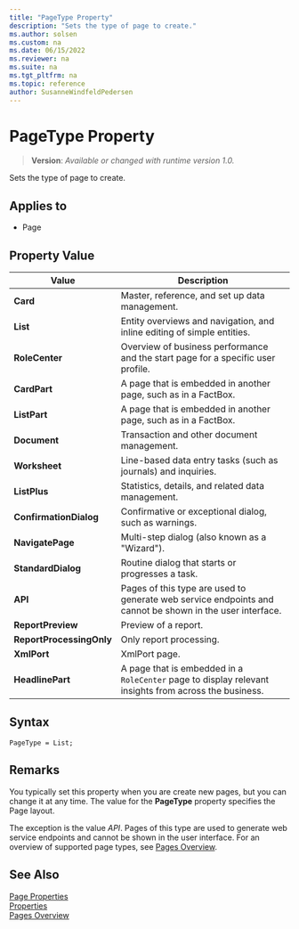 ```yaml
---
title: "PageType Property"
description: "Sets the type of page to create."
ms.author: solsen
ms.custom: na
ms.date: 06/15/2022
ms.reviewer: na
ms.suite: na
ms.tgt_pltfrm: na
ms.topic: reference
author: SusanneWindfeldPedersen
---
```

[//]: # (START>DO_NOT_EDIT)
[//]: # (IMPORTANT:Do not edit any of the content between here and the END>DO_NOT_EDIT.)
[//]: # (Any modifications should be made in the .xml files in the ModernDev repo.)
# PageType Property
> **Version**: _Available or changed with runtime version 1.0._

Sets the type of page to create.

## Applies to
-   Page

## Property Value

|Value|Description|
|-----------|---------------------------------------|
|**Card**|Master, reference, and set up data management.|
|**List**|Entity overviews and navigation, and inline editing of simple entities.|
|**RoleCenter**|Overview of business performance and the start page for a specific user profile.|
|**CardPart**|A page that is embedded in another page, such as in a FactBox.|
|**ListPart**|A page that is embedded in another page, such as in a FactBox.|
|**Document**|Transaction and other document management.|
|**Worksheet**|Line-based data entry tasks (such as journals) and inquiries.|
|**ListPlus**|Statistics, details, and related data management.|
|**ConfirmationDialog**|Confirmative or exceptional dialog, such as warnings.|
|**NavigatePage**|Multi-step dialog (also known as a "Wizard").|
|**StandardDialog**|Routine dialog that starts or progresses a task.|
|**API**|Pages of this type are used to generate web service endpoints and cannot be shown in the user interface.|
|**ReportPreview**|Preview of a report.|
|**ReportProcessingOnly**|Only report processing.|
|**XmlPort**|XmlPort page.|
|**HeadlinePart**|A page that is embedded in a `RoleCenter` page to display relevant insights from across the business.|

[//]: # (IMPORTANT: END>DO_NOT_EDIT)


## Syntax

```AL
PageType = List;
```

## Remarks  

You typically set this property when you are create new pages, but you can change it at any time. The value for the **PageType** property specifies the Page layout.

The exception is the value *API*. Pages of this type are used to generate web service endpoints and cannot be shown in the user interface. For an overview of supported page types, see [Pages Overview](../devenv-pages-overview.md).

## See Also  

[Page Properties](./devenv-properties.md)  
[Properties](devenv-properties.md)  
[Pages Overview](../devenv-pages-overview.md)